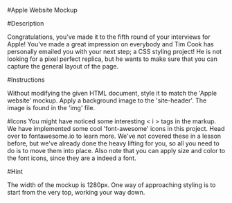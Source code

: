 #Apple Website Mockup  

#Description  

Congratulations, you've made it to the fifth round of your interviews for Apple! You've made a great impression on everybody and Tim Cook has personally emailed you with your next step; a CSS styling project! He is not looking for a pixel perfect replica, but he wants to make sure that you can capture the general layout of the page.

#Instructions  

Without modifying the given HTML document, style it to match the 'Apple website' mockup.
Apply a background image to the 'site-header'. The image is found in the 'img' file.

#Icons
You might have noticed some interesting < i > tags in the markup. We have implemented some cool 'font-awesome' icons in this project. Head over to fontawesome.io to learn more. We've not covered these in a lesson before, but we've already done the heavy lifting for you, so all you need to do is to move them into place. Also note that you can apply size and color to the font icons, since they are a indeed a font.

#Hint  

The width of the mockup is 1280px.
One way of approaching styling is to start from the very top, working your way down.
